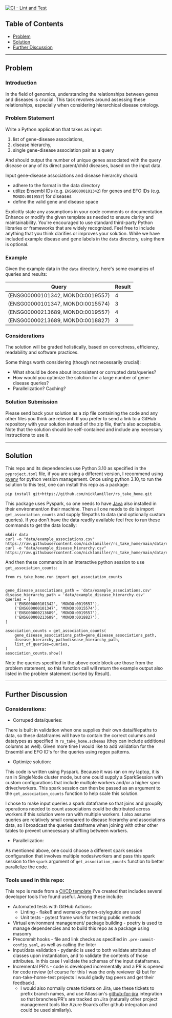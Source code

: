 [![CI - Lint and Test](https://github.com/nicklamiller/rs_take_home/actions/workflows/pr.yml/badge.svg)](https://github.com/nicklamiller/rs_take_home/actions/workflows/pr.yml)

## Table of Contents
* [Problem](#problem)
* [Solution](#solution)
* [Further Discussion](#further_discussion)

---

<a name="problem"/>

## Problem
### Introduction
In the field of genomics, understanding the relationships between genes and diseases is crucial. This task revolves
around assessing these relationships, especially when considering hierarchical disease ontology.

### Problem Statement

Write a Python application that takes as input:
  1. list of gene-disease associations,
  2. disease hierarchy,
  3. single gene-disease association pair as a query

And should output the number of unique genes associated with the query disease or any of its direct parent/child
diseases, based on the input data.

Input gene-disease associations and disease hierarchy should:
 * adhere to the format in the data directory
 * utilize Ensembl IDs (e.g. `ENSG00000101342`) for genes and EFO IDs (e.g. `MONDO:0019557`) for diseases
 * define the valid gene and disease space

Explicitly state any assumptions in your code comments or documentation. Enhance or modify the given template as needed
to ensure clarity and maintainability. You're encouraged to use standard third-party Python libraries or frameworks that
are widely recognized. Feel free to include anything that you think clarifies or improves your solution. While we have
included example disease and gene labels in the `data` directory, using them is optional.

### Example

Given the example data in the `data` directory, here's some examples of queries and results:

| Query | Result |
| --- | --- |
| (ENSG00000101342, MONDO:0019557) | 4 |
| (ENSG00000101347, MONDO:0015574) | 3 |
| (ENSG00000213689, MONDO:0019557) | 4 |
| (ENSG00000213689, MONDO:0018827) | 3 |

### Considerations

The solution will be graded holistically, based on correctness, efficiency, readability and software practices.

Some things worth considering (though not necessarily crucial):
 * What should be done about inconsistent or corrupted data/queries?
 * How would you optimize the solution for a large number of gene-disease queries?
 * Parallelization? Caching?


### Solution Submission

Please send back your solution as a zip file containing the code and any other files you think are relevant. If you
prefer to send a link to a GitHub repository with your solution instead of the zip file, that's also acceptable.
Note that the solution should be self-contained and include any necessary instructions to use it.

---

<a name="solution"/>

## Solution
This repo and its dependencies use Python 3.10 as specified in the `pyproject.toml` file, if you are using a different version, I recommend using [pyenv](https://github.com/pyenv/pyenv) for python version management. Once using python 3.10, to run the solution to this test, one can install this repo as a package:

    pip install git+https://github.com/nicklamiller/rs_take_home.git

This package uses Pyspark, so one needs to have [Java](https://www.oracle.com/java/technologies/downloads/#java8-linux) also installed in their environment/on their machine. Then all one needs to do is import `get_association_counts` and supply filepaths to data (and optionally custom queries). If you don't have the data readily available feel free to run these commands to get the data locally:

    mkdir data
    curl -o "data/example_associations.csv" https://raw.githubusercontent.com/nicklamiller/rs_take_home/main/data/example_associations.csv
    curl -o "data/example_disease_hierarchy.csv" https://raw.githubusercontent.com/nicklamiller/rs_take_home/main/data/example_disease_hierarchy.csv


And then these commands in an interactive python session to use `get_association_counts`:

    from rs_take_home.run import get_association_counts


    gene_disease_associations_path = 'data/example_associations.csv'
    disease_hierarchy_path = 'data/example_disease_hierarchy.csv'
    queries = [
        ('ENSG00000101342', 'MONDO:0019557'),
        ('ENSG00000101347', 'MONDO:0015574'),
        ('ENSG00000213689', 'MONDO:0019557'),
        ('ENSG00000213689', 'MONDO:0018827'),
    ]

    association_counts = get_association_counts(
        gene_disease_associations_path=gene_disease_associations_path,
        disease_hierarchy_path=disease_hierarchy_path,
        list_of_queries=queries,
    )
    association_counts.show()

Note the queries specified in the above code block are those from the problem statement, so this function call will return the example output also listed in the problem statement (sorted by Result).

---

<a name="further_discussion"/>

## Further Discussion

### Considerations:

* Corruped data/queries:

There is built in validation when one supplies their own data/filepaths to data, so these dataframes will have to contain the correct columns and datatypes as specified in `rs_take_home.schemas` (they can include additional columns as well). Given more time I would like to add validation for the Ensembl and EFO ID's for the queries using regex patterns.

* Optimize solution:

This code is written using Pyspark. Because it was ran on my laptop, it is ran in SingleNode cluster mode, but one could supply a SparkSession with custom configurations that include multiple workers and/or a higher spec driver/workers. This spark session can then be passed as an argument to the `get_association_counts` function to help scale this solution.

I chose to make input queries a spark dataframe so that joins and groupBy operations needed to count associations could be distributed across workers if this solution were ran with multiple workers. I also assume queries are relatively small compared to disease hierarchy and associations data, so I broadcast the queries dataframe when joining with other other tables to prevent unnecessary shuffling between workers.

* Parallelization:

As mentioned above, one could choose a different spark session configuration that involves multiple nodes/workers and pass this spark session to the `spark` argument of `get_association_counts` function to better parallelize the code.


### Tools used in this repo:

This repo is made from a [CI/CD template](https://github.com/nicklamiller/CICD_template) I've created that includes several developer tools I've found useful. Among these include:

* Automated tests with GitHub Actions:
  * Linting - flake8 and wemake-python-styleguide are used
  * Unit tests - pytest frame work for testing public methods
* Virtual environment management/ package building - poetry is used to manage dependencies and to build this repo as a package using masonry
* Precommit hooks - file and link checks as specified in `.pre-commit-config.yaml`, as well as calling the linter
* Input/data validation - pydantic is used to both validate attributes of classes upon instantiation, and to validate the contents of those attributes. In this case I validate the schemas of the input dataframes.
* Incremental PR's - code is developed incrementally and a PR is opened for code review (of course for this I was the only reviewer 😅 but for non-take-home-test projects I would gladly tag peers and get their feedback).
  * I would also normally create tickets on Jira, use these tickets to prefix branch names, and use Atlassian's [github-for-jira](https://github.com/atlassian/github-for-jira) integration so that branches/PR's are tracked on Jira (naturally other project management tools like Azure Boards offer github integration and could be used similarly).
